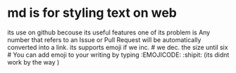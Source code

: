 # md is for styling text on web
its use on github becouse its useful features
one of its problem is Any number that refers to an Issue or Pull Request will be automatically converted into a link.
its supports emoji
if we inc. # we dec. the size until six #
You can add emoji to your writing by typing :EMOJICODE:
:shipit: (its didnt work by the way )
